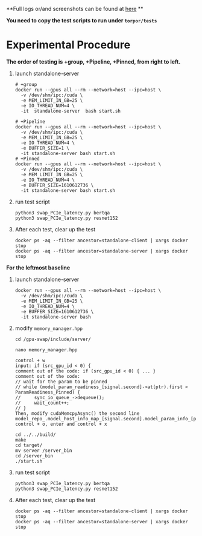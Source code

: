 **Full logs or/and screenshots can be found at [here](https://drive.google.com/drive/folders/1sr6MMDys4Ta7NfvqWc4ro2xW9fr7pZf4?usp=drive_link) **

**You need to copy the test scripts to run under `torpor/tests`**

# Experimental Procedure

**The order of testing is +group, +Pipeline, +Pinned, from right to left.**

1. launch standalone-server

   ```shell
   # +group
   docker run --gpus all --rm --network=host --ipc=host \
     -v /dev/shm/ipc:/cuda \
     -e MEM_LIMIT_IN_GB=25 \
     -e IO_THREAD_NUM=4 \
     -it  standalone-server  bash start.sh
     
   # +Pipeline
   docker run --gpus all --rm --network=host --ipc=host \
     -v /dev/shm/ipc:/cuda \
     -e MEM_LIMIT_IN_GB=25 \
     -e IO_THREAD_NUM=4 \
     -e BUFFER_SIZE=1 \
     -it standalone-server bash start.sh
   # +Pinned  
   docker run --gpus all --rm --network=host --ipc=host \
     -v /dev/shm/ipc:/cuda \
     -e MEM_LIMIT_IN_GB=25 \
     -e IO_THREAD_NUM=4 \
     -e BUFFER_SIZE=1610612736 \
     -it standalone-server bash start.sh
   ```

2. run test script

   ```shell
   python3 swap_PCIe_latency.py bertqa
   python3 swap_PCIe_latency.py resnet152
   ```

3. After each test, clear up the test

   ```shell
   docker ps -aq --filter ancestor=standalone-client | xargs docker stop
   docker ps -aq --filter ancestor=standalone-server | xargs docker stop
   ```

**For the leftmost baseline**

1. launch standalone-server

   ```shell
   docker run --gpus all --rm --network=host --ipc=host \
     -v /dev/shm/ipc:/cuda \
     -e MEM_LIMIT_IN_GB=25 \
     -e IO_THREAD_NUM=4 \
     -e BUFFER_SIZE=1610612736 \
     -it standalone-server bash
   ```

2. modify `memory_manager.hpp`

   ```shell
   cd /gpu-swap/include/server/
   
   nano memory_manager.hpp
   
   control + w
   input: if (src_gpu_id < 0) {
   comment out of the code: if (src_gpu_id < 0) { ... }
   comment out of the code: 
   // wait for the param to be pinned
   // while (model_param_readiness_[signal.second]->at(ptr).first < ParamReadiness_Pinned) {
   //     sync_io_queue_->dequeue();
   //     wait_count++;
   // }
   Then, modify cudaMemcpyAsync() the second line                                 model_repo_.model_host_info_map_[signal.second].model_param_info_[ptr].host_addr_,
   control + o, enter and control + x
   
   cd ../../build/
   make
   cd target/
   mv server /server_bin
   cd /server_bin
   ./start.sh
   ```

3. run test script

   ```shell
   python3 swap_PCIe_latency.py bertqa
   python3 swap_PCIe_latency.py resnet152
   ```

4. After each test, clear up the test

   ```shell
   docker ps -aq --filter ancestor=standalone-client | xargs docker stop
   docker ps -aq --filter ancestor=standalone-server | xargs docker stop
   ```
